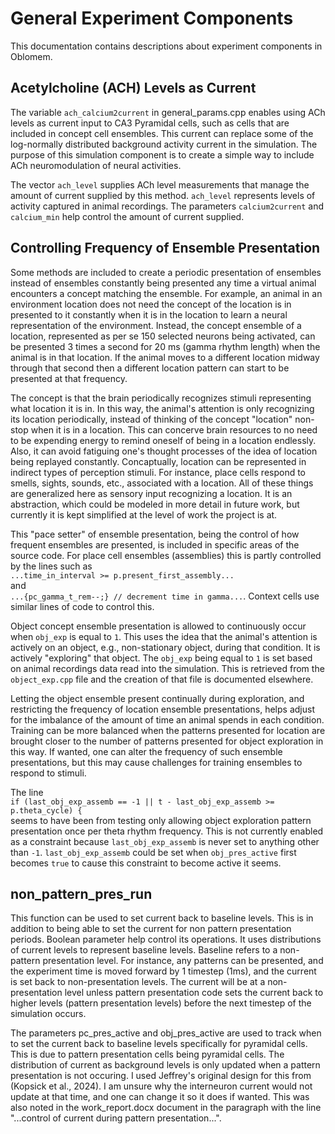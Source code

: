 General Experiment Components
=============================

This documentation contains descriptions about experiment components in Oblomem.

## Acetylcholine (ACH) Levels as Current

The variable `ach_calcium2current` in general_params.cpp enables using ACh levels as current input to CA3 Pyramidal cells, such as cells that are included in concept cell ensembles. This current can replace some of the log-normally distributed background activity current in the simulation. The purpose of this simulation component is to create a simple way to include ACh neuromodulation of neural activities.

The vector `ach_level` supplies ACh level measurements that manage the amount of current supplied by this method. `ach_level` represents levels of activity captured in animal recordings. The parameters `calcium2current` and `calcium_min` help control the amount of current supplied.

## Controlling Frequency of Ensemble Presentation

Some methods are included to create a periodic presentation of ensembles instead of ensembles constantly being presented any time a virtual animal encounters a concept matching the ensemble. For example, an animal in an environment location does not need the concept of the location is in presented to it constantly when it is in the location to learn a neural representation of the environment. Instead, the concept ensemble of a location, represented as per se 150 selected neurons being activated, can be presented 3 times a second for 20 ms (gamma rhythm length) when the animal is in that location. If the animal moves to a different location midway through that second then a different location pattern can start to be presented at that frequency.

The concept is that the brain periodically recognizes stimuli representing what location it is in. In this way, the animal's attention is only recognizing its location periodically, instead of thinking of the concept "location" non-stop when it is in a location. This can concerve brain resources to no need to be expending energy to remind oneself of being in a location endlessly. Also, it can avoid fatiguing one's thought processes of the idea of location being replayed constantly. Concaptually, location can be represented in indirect types of perception stimuli. For instance, place cells respond to smells, sights, sounds, etc., associated with a location. All of these things are generalized here as sensory input recognizing a location. It is an abstraction, which could be modeled in more detail in future work, but currently it is kept simplified at the level of work the project is at.

This "pace setter" of ensemble presentation, being the control of how frequent ensembles are presented, is included in specific areas of the source code. For place cell ensembles (assemblies) this is partly controlled by the lines such as 
<br>`...time_in_interval >= p.present_first_assembly...`
<br>and
<br>`...{pc_gamma_t_rem--;} // decrement time in gamma...`.
Context cells use similar lines of code to control this.

Object concept ensemble presentation is allowed to continuously occur when `obj_exp` is equal to `1`. This uses the idea that the animal's attention is actively on an object, e.g., non-stationary object, during that condition. It is actively "exploring" that object. The `obj_exp` being equal to `1` is set based on animal recordings data read into the simulation. This is retrieved from the `object_exp.cpp` file and the creation of that file is documented elsewhere.

Letting the object ensemble present continually during exploration, and restricting the frequency of location ensemble presentations, helps adjust for the imbalance of the amount of time an animal spends in each condition. Training can be more balanced when the patterns presented for location are brought closer to the number of patterns presented for object exploration in this way. If wanted, one can alter the frequency of such ensemble presentations, but this may cause challenges for training ensembles to respond to stimuli.

The line
<br>`if (last_obj_exp_assemb == -1 || t - last_obj_exp_assemb >= p.theta_cycle) {`
<br>seems to have been from testing only allowing object exploration pattern presentation once per theta rhythm frequency. This is not currently enabled as a constraint because `last_obj_exp_assemb` is never set to anything other than `-1`. `last_obj_exp_assemb` could be set when `obj_pres_active` first becomes `true` to cause this constraint to become active it seems.

## non_pattern_pres_run

This function can be used to set current back to baseline levels. This is in addition to being able to set the current for non pattern presentation periods. Boolean parameter help control its operations. It uses distributions of current levels to represent baseline levels. Baseline refers to a non-pattern presentation level. For instance, any patterns can be presented, and the experiment time is moved forward by 1 timestep (1ms), and the current is set back to non-presentation levels. The current will be at a non-presentation level unless pattern presentation code sets the current back to higher levels (pattern presentation levels) before the next timestep of the simulation occurs.

The parameters pc_pres_active and obj_pres_active are used to track when to set the current back to baseline levels specifically for pyramidal cells. This is due to pattern presentation cells being pyramidal cells. The distribution of current as background levels is only updated when a pattern presentation is not occuring. I used Jeffrey's original design for this from (Kopsick et al., 2024). I am unsure why the interneuron current would not update at that time, and one can change it so it does if wanted. This was also noted in the work_report.docx document in the paragraph with the line "...control of current during pattern presentation...".

